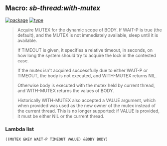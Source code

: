 ## Macro: ***sb-thread:with-mutex***
[![package](https://img.shields.io/badge/Package-SB--THREAD-5f9ea0.svg?style=social&colorA=999999)](../) [![type](https://img.shields.io/badge/Type-Macro-5f9ea0.svg?style=social&colorA=999999)](../#macro) 

> Acquire MUTEX for the dynamic scope of BODY. If WAIT-P is true (the default),
> and the MUTEX is not immediately available, sleep until it is available.
> 
> If TIMEOUT is given, it specifies a relative timeout, in seconds, on how long
> the system should try to acquire the lock in the contested case.
> 
> If the mutex isn't acquired successfully due to either WAIT-P or TIMEOUT, the
> body is not executed, and WITH-MUTEX returns NIL.
> 
> Otherwise body is executed with the mutex held by current thread, and
> WITH-MUTEX returns the values of BODY.
> 
> Historically WITH-MUTEX also accepted a VALUE argument, which when provided
> was used as the new owner of the mutex instead of the current thread. This is
> no longer supported: if VALUE is provided, it must be either NIL or the
> current thread.

### Lambda list
```
((MUTEX &KEY WAIT-P TIMEOUT VALUE) &BODY BODY)
```
